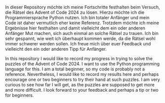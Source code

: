 In dieser Repository möchte ich meine Fortschritte festhalten beim Versuch, die Rätsel des Advent of Code 2024 zu lösen. Hierzu möchte ich die Programmiersprache Python nutzen.
Ich bin totaler Anfänger und mein Code ist daher vermutlich eher keine Referenz. Trotzdem möchte ich meine Ergebnisse hier festhalten und damit vielleicht dem ein oder anderen Anfänger Mut machen, sich auch einmal an solche Rätsel zu trauen. Ich bin sehr gespannt, wie weit ich überhaupt kommen werde, da die Rätsel wohl immer schwerer werden sollen.
Ich freue mich über euer Feedback und vielleicht den ein oder anderen Tipp für Anfänger.

In this repository I would like to record my progress in trying to solve the puzzles of the Advent of Code 2024. I want to use the Python programming language for this.
I am a total beginner, so my code is probably not a reference. Nevertheless, I would like to record my results here and perhaps encourage one or two beginners to try their hand at such puzzles. I am very curious to see how far I will get, as the puzzles are supposed to get more and more difficult.
I look forward to your feedback and perhaps a tip or two for beginners.
